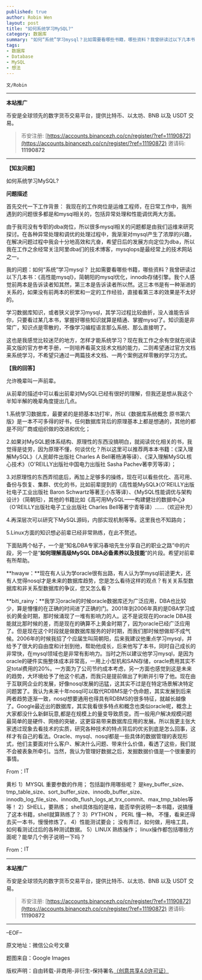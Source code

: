 ```yaml
---
published: true
author: Robin Wen
layout: post
title: "如何系统学习MySQL?"
category: 数据库
summary: "如何“系统”学习mysql？比如需要看哪些书籍，哪些资料？我曾研读过以下几本书：《高性能mysql》，简朝阳的mysql优化，innodb存储引擎。我个人感觉前两本是告诉读者知其然，第三本是告诉读者所以然。这三本书是有一种渐进的关系的，如果没有前两本的积累和一定的工作经验，直接看第三本的效果是不太好的。学习数据库知识，或者狭义说学习mysql，其学习过程比较曲折，没人谁能告诉你，只要看过某几本书，掌握好哪些知识就算是精通、掌握mysql了。知识面是非常广，知识点是零散的，不像学习编程语言那么系统、那么直接明了。"
tags:
- 数据库
- Database
- MySQL
- 想法
---
```


`文/Robin`

***

**本站推广**

币安是全球领先的数字货币交易平台，提供比特币、以太坊、BNB 以及 USDT 交易。

> 币安注册: [https://accounts.binancezh.co/cn/register/?ref=11190872](https://accounts.binancezh.co/cn/register/?ref=11190872)
> 邀请码: **11190872**

***

**【知友问题】**

如何系统学习MySQL?

**问题描述**

首先交代一下工作背景：
我现在的工作岗位是运维工程师，在日常工作中，我所遇到的问题很多都是和mysql相关的，包括异常处理和性能调优两大方面。

由于我司没有专职的dba岗位，所以很多mysql相关的问题都是由我们运维来研究探讨。在各种异常处理和调优的处理过程中，我渐渐对mysql产生了浓厚的兴趣，在解决问题过程中我会十分地高效和亢奋，希望日后的发展方向定位为dba，所以我在工作之余经常关注阿里dba们的技术博客，mysqlops是最经常上的技术网站之一。

我的问题：如何“系统”学习mysql？
比如需要看哪些书籍，哪些资料？我曾研读过以下几本书：《高性能mysql》，简朝阳的mysql优化，innodb存储引擎。我个人感觉前两本是告诉读者知其然，第三本是告诉读者所以然。这三本书是有一种渐进的关系的，如果没有前两本的积累和一定的工作经验，直接看第三本的效果是不太好的。

学习数据库知识，或者狭义说学习mysql，其学习过程比较曲折，没人谁能告诉你，只要看过某几本书，掌握好哪些知识就算是精通、掌握mysql了。知识面是非常广，知识点是零散的，不像学习编程语言那么系统、那么直接明了。

这也是我感觉比较迷茫的地方，怎样才能系统学习？现在我工作之余有空就在阅读英文版的官方参考手册，一则培养看英文技术文档的能力，二则希望通过官方文档来系统学习，不希望只通过一两篇技术文档、一两个案例这样零散的学习方式。

**【我的回答】**

允许晚辈叫一声前辈。

从前辈的描述中可以看出前辈对MySQL已经有很好的理解，但我还是想从我这个半知半解的晚辈角度提出几点。

1.系统学习数据库，最要紧的是把基本功打牢，所以《数据库系统概念 原书第六版》是一本不可多得的好书，任何数据库背后的原理基本上都是想通的，其他的都是不同厂商或组织做的改进和优化；

2.如果对MySQL题体系结构、原理性的东西没搞明白，就阅读优化相关的书，我觉得是徒劳，因为原理不懂，何谈优化？所以这里可以推荐两本本书籍：《深入理解MySQL》（人民邮件出版社 Charles A Bell著杨涛等译）、《深入理解MySQL核心技术》（O'REILLY出版社中国电力出版社 Sasha Pachev著李芳等译）；

3.对原理性的东西弄彻底后，再加上足够多的操练，现在可以看些优化、高可用、备份与恢复、集群、优化的书，比如前辈提到的《高性能MySQL》（O'REILLY出版社电子工业出版社 Baron Schwartz等著王小东等译）、《MySQL性能调优与架构设计》（简朝阳），其他的书籍比如《高可用MySQL——构建健壮的数据中心》（O'REILLY出版社电子工业出版社 Charles Bell等著宁青等译）……（欢迎补充）

4.再深层次可以研究下MySQL源码，内部实现机制等等。这里我也不知路向；

5.Linux方面的知识想必前辈已经非常熟练，在此不赘述。

下面贴两个帖子，一个是“知名DBA专家冯春培先生分享自己的职业之路”中的片段，另一个是“**如何理解高级MySQL DBA必备素养以及技能**”的片段。希望对前辈有所帮助。

**hwayw：**现在有人认为学oracle很有出路，有人认为学mysql前途更大，还有人觉得nosql才是未来的数据库趋势，您是怎么看待这样的观点？有关关系型数据库和非关系型数据库的争议，您又怎么看？

**biti_rainy：**我学习oracle的时候oracle数据库还为广泛应用，DBA也比较少，算是懵懂的在正确的时间进了正确的门。2001年到2006年真的是DBA学习成长的黄金时期，那时候涌现了一堆有影响力的人。这不是说现在的oracle DBA技能就比那时候的差，而是现在的确算不上黄金时期了，因为oracle已经广泛应用了。但是现在这个时段就是做数据库服务的好时期，而我们那时候想做却不成气候。2006年的时候我招了个应届生叫简朝阳，后来我建议他重点学习mysql，并给予了很大的自由度和计划到他，帮助他成长，后来他写了本书，同时自己成长的非常快，在mysql领域也是非常有影响力。当时之所以建议他学习mysql，是因为oracle的硬件实施整体成本非常高，一用上小型机和SAN存储，oracle费用其实不足total费用的20%。一方面为了公司节约成本考虑，另一方面也感觉到这是未来的趋势，大环境给予了他这个机遇，而我只是提前做出了判断并引导了他。现在由于互联网企业的发展，好像nosql发展的迅猛，这其实不过是在特定场景解决特定问题罢了。我认为未来十年nosql可以取代RDBMS是个伪命题，其实发展到后来两者趋势逐渐一致，nosql想要通用也得具有RDBMS的很多特征，就越长越像了。Google最近出的数据库，其实我看很多特点和概念也类似oracle呢，概念上大家都没什么新鲜玩意,都是在规模上的量变导致质变。而一般用户解决规模问题最简单的是硬件、网络的突破，这更容易带来数据库应用的发展。所以我更主张大家透过现象去看技术的实质，研究各种技术的特点背后的优劣到底是怎么回事，这样才有自己的看法。Oracle、mysql、nosql都是一些具体的数据管理的表现形式，他们主要面对什么客户、解决什么问题、带来什么价值，看透了这些，我们就不会被表象所牵引。当然，我认为管理好数据之后，发掘数据价值是一个很重要的事情。

From：<a href="http://www.itpub.net/thread-1573610-1-1.html" target="_blank"><img src="https://cdn.dbarobin.com/luz6LB6.png" title="ITPUB" border="0" alt="ITPUB" height="16px" width="16px" /></a>

黄杉
1）MYSQL 重要参数的作用； 包括副作用哪些呢？ 是key_buffer_size、tmp_table_size、sort_buffer_size、innodb_buffer_size、innodb_log_file_size、innodb_flush_logs_at_trx_commit、max_tmp_tables等等！
2）SHELL，要熟练； shell具体指的是啥，能否举例说明一本书籍，说搞懂了这本书籍，shell就算熟练了？
3）PYTHON ， PERL 懂一种。 不懂，看来还得去买一本书，慢慢修炼了。
4）性能测试要会； 没有弄过，如何做，用啥工具，如何看测试过后的各种测试数据。
5）LINUX 熟练操作； linux操作都包括哪些方面呢？能举几个例子说明一下吗？

From：<a href="http://www.itpub.net/thread-1480980-1-1.html" target="_blank"><img src="https://cdn.dbarobin.com/luz6LB6.png" title="ITPUB" border="0" alt="ITPUB" height="16px" width="16px" /></a>

***

**本站推广**

币安是全球领先的数字货币交易平台，提供比特币、以太坊、BNB 以及 USDT 交易。

> 币安注册: [https://accounts.binancezh.co/cn/register/?ref=11190872](https://accounts.binancezh.co/cn/register/?ref=11190872)
> 邀请码: **11190872**

***

–EOF–

原文地址：微信公众号文章

题图来自：Google Images

版权声明：自由转载-非商用-非衍生-保持署名<a href="http://creativecommons.org/licenses/by-nc-nd/4.0/deed.zh" target="_blank">（创意共享4.0许可证）</a>
